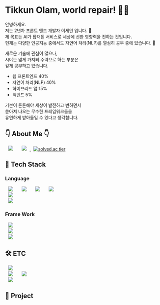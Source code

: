 # Tikkun Olam, world repair! 🧒🏻

안녕하세요.<br/>
저는 2년차 프론트 엔드 개발자 이세인 입니다. 👋 <br/>
제 목표는 AI가 탑재된 서비스로 세상에 선한 영향력을 전하는 것입니다.<br/>
현재는 다양한 인공지능 중에서도 자연어 처리(NLP)를 열심히 공부 중에 있습니다. 🤖

새로운 기술에 관심이 많으나,<br/>
시야는 넓게 가지되 주력으로 하는 부분은<br/>
깊게 공부하고 있습니다.
- 웹 프론트엔드 40%
- 자연어 처리(NLP) 40%
- 하이브리드 앱 15%
- 백엔드 5%<br/>

기본이 튼튼해야 세상이 발전하고 변하면서<br/>
쏟아져 나오는 무수한 프레임워크들을<br/>
유연하게 받아들일 수 있다고 생각합니다.

## 👇 About Me 👇
<img src="https://img.shields.io/badge/_leesein.dev@gmail.com-EA4335?style=flat-square&logo=Gmail&logoColor=white" style="height : auto; margin-left : 10px; margin-right : 10px;"/>&nbsp;
<a href="https://obtainable-waiter-dbf.notion.site/AI-5452a0a5d76e46d4b1219f299a9d2c46">
  <img src="https://img.shields.io/badge/_It's Me-0094F5?style=flat-square&logo=GitHubSponsors&logoColor=white" style="height : auto; margin-left : 10px; margin-right : 10px;"/>
</a>&nbsp;
[![solved.ac tier](http://mazassumnida.wtf/api/v2/generate_badge?boj={userid})](https://solved.ac/{userid})

## 💪 Tech Stack
### Language
<div>
<img src="https://img.shields.io/badge/HTML5-E34F26?style=flat-square&logo=HTML5&logoColor=white" style="height : auto; margin-left : 10px; margin-right : 10px;"/></a>&nbsp;
<img src="https://img.shields.io/badge/CSS3-1572B6?style=flat-square&logo=CSS3&logoColor=white" style="height : auto; margin-left : 10px; margin-right : 10px;"/></a>&nbsp;
<img src="https://img.shields.io/badge/SASS-CC6699?style=flat-square&logo=Sass&logoColor=white" style="height : auto; margin-left : 10px; margin-right : 10px;"/></a>&nbsp;
<img src="https://img.shields.io/badge/JavaScript-F7DF1E?style=flat-square&logo=JavaScript&logoColor=white" style="height : auto; margin-left : 10px; margin-right : 10px;"/>&nbsp;
</div>
<div>
<img src="https://img.shields.io/badge/Dart-0175C2?style=flat-square&logo=Dart&logoColor=white" style="height : auto; margin-left : 10px; margin-right : 10px;"/></a>&nbsp;
</div>
<div>
<img src="https://img.shields.io/badge/Python-3776AB?style=flat-square&logo=Python&logoColor=white" style="height : auto; margin-left : 10px; margin-right : 10px;"/></a>&nbsp;
</div>

### Frame Work
<div>
<img src="https://img.shields.io/badge/React.js-61DAFB?style=flat-square&logo=React&logoColor=white" style="height : auto; margin-left : 10px; margin-right : 10px;"/>&nbsp;
</div>
<div>
<img src="https://img.shields.io/badge/Flutter-02569B?style=flat-square&logo=Flutter&logoColor=white" style="height : auto; margin-left : 10px; margin-right : 10px;"/></a>&nbsp;
</div>
<div>
<img src="https://img.shields.io/badge/Django-092E20?style=flat-square&logo=Django&logoColor=white" style="height : auto; margin-left : 10px; margin-right : 10px;"/></a>&nbsp;
</div>

## 🛠 ETC
<div>
<img src="https://img.shields.io/badge/AmazonAWS-232F3E?style=flat-square&logo=AmazonAWS&logoColor=white" style="height : auto; margin-left : 10px; margin-right : 10px;"/></a>&nbsp;
</div>
<div>
<img src="https://img.shields.io/badge/Git-F05032?style=flat-square&logo=Git&logoColor=white" style="height : auto; margin-left : 10px; margin-right : 10px;"/></a>&nbsp;
<img src="https://img.shields.io/badge/GitHub-181717?style=flat-square&logo=GitHub&logoColor=white" style="height : auto; margin-left : 10px; margin-right : 10px;"/></a>&nbsp;
</div>
<div>
<img src="https://img.shields.io/badge/Notion-000000?style=flat-square&logo=Notion&logoColor=white" style="height : auto; margin-left : 10px; margin-right : 10px;"/></a>&nbsp;
</div>


## 📎  Project
